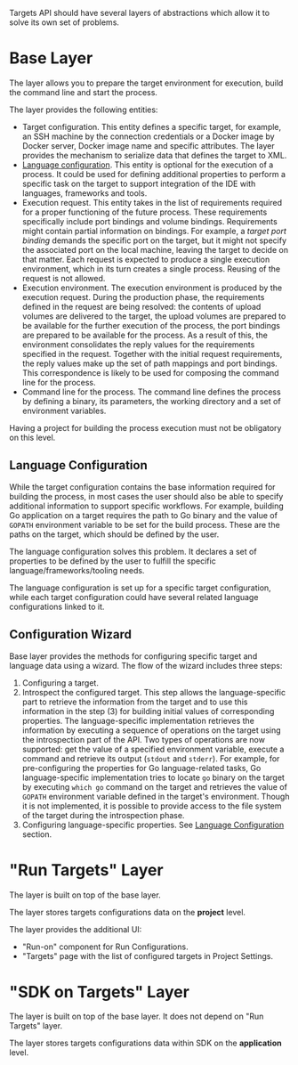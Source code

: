 Targets API should have several layers of abstractions which allow it to solve its own set of problems.

# Base Layer

The layer allows you to prepare the target environment for execution, build the command line and start the process.

The layer provides the following entities:

* Target configuration.
  This entity defines a specific target, for example, an SSH machine by the connection credentials or a Docker image by Docker server,
  Docker image name and specific attributes. The layer provides the mechanism to serialize data that defines the target to XML.
* [Language configuration](#Language-Configuration).
  This entity is optional for the execution of a process. It could be used for defining additional properties to perform a specific task on
  the target to support integration of the IDE with languages, frameworks and tools.
* Execution request.
  This entity takes in the list of requirements required for a proper functioning of the future process. These requirements specifically
  include port bindings and volume bindings. Requirements might contain partial information on bindings. For example, a _target port
  binding_ demands the specific port on the target, but it might not specify the associated port on the local machine, leaving the target to
  decide on that matter.
  Each request is expected to produce a single execution environment, which in its turn creates a single process. Reusing of the request is
  not allowed.
* Execution environment.
  The execution environment is produced by the execution request. During the production phase, the requirements defined in the request are
  being resolved: the contents of upload volumes are delivered to the target, the upload volumes are prepared to be available for the
  further execution of the process, the port bindings are prepared to be available for the process.
  As a result of this, the environment consolidates the reply values for the requirements specified in the request. Together with the
  initial request requirements, the reply values make up the set of path mappings and port bindings. This correspondence is likely to be
  used for composing the command line for the process.
* Command line for the process.
  The command line defines the process by defining a binary, its parameters, the working directory and a set of environment variables.

Having a project for building the process execution must not be obligatory on this level.

## Language Configuration

While the target configuration contains the base information required for building the process, in most cases the user should also be able
to specify additional information to support specific workflows. For example, building Go application on a target requires the path to Go
binary and the value of `GOPATH` environment variable to be set for the build process. These are the paths on the target, which should be
defined by the user.

The language configuration solves this problem. It declares a set of properties to be defined by the user to fulfill the specific
language/frameworks/tooling needs.

The language configuration is set up for a specific target configuration, while each target configuration could have several related
language configurations linked to it.

## Configuration Wizard

Base layer provides the methods for configuring specific target and language data using a wizard. The flow of the wizard includes three
steps:

1. Configuring a target.
2. Introspect the configured target.
   This step allows the language-specific part to retrieve the information from the target and to use this information in the step (3) for
   building initial values of corresponding properties. The language-specific implementation retrieves the information by executing a
   sequence of operations on the target using the introspection part of the API. Two types of operations are now supported: get the value of
   a specified environment variable, execute a command and retrieve its output (`stdout` and `stderr`).
   For example, for pre-configuring the properties for Go language-related tasks, Go language-specific implementation tries to locate `go`
   binary on the target by executing `which go` command on the target and retrieves the value of `GOPATH` environment variable defined in
   the target's environment.
   Though it is not implemented, it is possible to provide access to the file system of the target during the introspection phase.
3. Configuring language-specific properties.
   See [Language Configuration](#Language-Configuration) section.

# "Run Targets" Layer

The layer is built on top of the base layer.

The layer stores targets configurations data on the **project** level.

The layer provides the additional UI:

* "Run-on" component for Run Configurations.
* "Targets" page with the list of configured targets in Project Settings.

# "SDK on Targets" Layer

The layer is built on top of the base layer. It does not depend on "Run Targets" layer.

The layer stores targets configurations data within SDK on the **application** level.